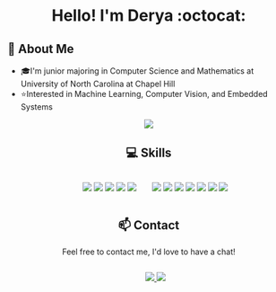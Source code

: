 <h1 align="center">Hello! I'm Derya :octocat:</h1>

## 📖 About Me
- 🎓I'm junior majoring in Computer Science and Mathematics at University of North Carolina at Chapel Hill
- ⭐Interested in Machine Learning, Computer Vision, and Embedded Systems

<div align="center" >
  <a>
    <img src="https://github-readme-stats.vercel.app/api?username=ayredkklc&show_icons=true&theme=buefy" />
  </a>
  </br>
</div>

<div align="center" >
  <h2 align="center"> 💻 Skills </h2>
</div>

<div align="center">
  <ul style="display: inline-block;" align="center">
    <img src="https://img.shields.io/badge/java-%23ED8B00.svg?style=for-the-badge&logo=java&logoColor=white" />
    <img src="https://img.shields.io/badge/Python-3776AB?style=for-the-badge&logo=python&logoColor=white" />
    <img src="https://img.shields.io/badge/C%2B%2B-00599C?style=for-the-badge&logo=c%2B%2B&logoColor=white" />
    <img src="https://img.shields.io/badge/HTML5-E34F26?style=for-the-badge&logo=html5&logoColor=white" />
    <img src="https://img.shields.io/badge/CSS3-1572B6?style=for-the-badge&logo=css3&logoColor=white" />
  </ul>
  
  <ul style="display: inline-block;" align="center">
    <img src="https://img.shields.io/badge/Django-20232A?style=for-the-badge&logo=react&logoColor=61DAFB"/>
    <img src="https://img.shields.io/badge/docker-%230db7ed.svg?style=for-the-badge&logo=docker&logoColor=white"/>
    <img src="https://img.shields.io/badge/Git-F05032?style=for-the-badge&logo=git&logoColor=white"/>
    <img src="https://img.shields.io/badge/Visual_Studio_Code-0078D4?style=for-the-badge&logo=visual%20studio%20code&logoColor=white"/>
    <img src="https://img.shields.io/badge/Figma-F24E1E?style=for-the-badge&logo=figma&logoColor=white"/>
    <img src="https://img.shields.io/badge/Linux-FCC624?style=for-the-badge&logo=linux&logoColor=black"/>
    <img src="https://img.shields.io/badge/GNU%20Bash-4EAA25?style=for-the-badge&logo=GNU%20Bash&logoColor=white"/> 
  </ul>
</div>

<div align="center" >
  <h2 align="center"> 📫 Contact </h2>
</div>

<div align="center">
  
  Feel free to contact me, I'd love to have a chat!
    
  <ul style="display: inline-block;" align="center">
    <a href="https://www.linkedin.com/in/derya-kilic-656abb1b8/" target="_blank" ref="noreferral">
      <img src="https://img.shields.io/badge/LinkedIn-0077B5?style=for-the-badge&logo=linkedin&logoColor=white">
    </a>
    <a href="mailto:derya.1kilic.3@gmail.com" target="_blank" ref="noreferral">
      <img src="https://img.shields.io/badge/Gmail-D14836?style=for-the-badge&logo=gmail&logoColor=white">
    </a>
  </ul>
</div>

<!--
Here are some ideas to get you started:
<a hidden href="https://angelaw7.github.io" target="_blank" ref="noreferral">
    <img src="https://img.shields.io/badge/website-000000?style=for-the-badge&logo=About.me&logoColor=white">
  </a>
- 🔭 I’m currently working on ...
- 🌱 I’m currently learning ...
- 👯 I’m looking to collaborate on ...
- 🤔 I’m looking for help with ...
- 💬 Ask me about ...
- 📫 How to reach me: ...
- 😄 Pronouns: ...
- ⚡ Fun fact: ...
-->
